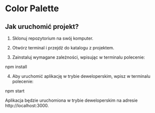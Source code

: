 # Color Palette

## Jak uruchomić projekt?

1. Sklonuj repozytorium na swój komputer.

2. Otwórz terminal i przejdź do katalogu z projektem.

3. Zainstaluj wymagane zależności, wpisując w terminalu polecenie:

npm install
   
4. Aby uruchomić aplikację w trybie deweloperskim, wpisz w terminalu polecenie:

npm start

Aplikacja będzie uruchomiona w trybie deweloperskim na adresie http://localhost:3000.
